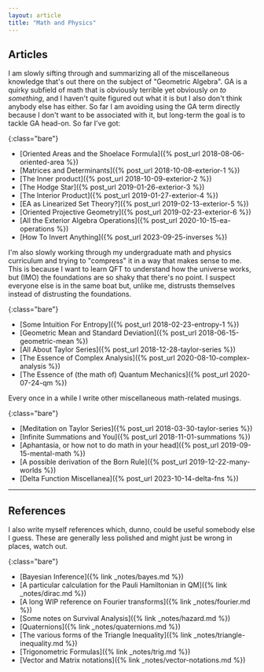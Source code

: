 ```yaml
---
layout: article
title: "Math and Physics"
---
```


## Articles

I am slowly sifting through and summarizing all of the miscellaneous knowledge that's out there on the subject of "Geometric Algebra". GA is a quirky subfield of math that is obviously terrible yet obviously _on to something_, and I haven't quite figured out what it is but I also don't think anybody else has either. So far I am avoiding using the GA term directly because I don't want to be associated with it, but long-term the goal is to tackle GA head-on. So far I've got:

{:class="bare"}
* [Oriented Areas and the Shoelace Formula]({% post_url 2018-08-06-oriented-area %})
* [Matrices and Determinants]({% post_url 2018-10-08-exterior-1 %})
* [The Inner product]({% post_url 2018-10-09-exterior-2 %})
* [The Hodge Star]({% post_url 2019-01-26-exterior-3 %})
* [The Interior Product]({% post_url 2019-01-27-exterior-4 %})
* [EA as Linearized Set Theory?]({% post_url 2019-02-13-exterior-5 %})
* [Oriented Projective Geometry]({% post_url 2019-02-23-exterior-6 %})
* [All the Exterior Algebra Operations]({% post_url 2020-10-15-ea-operations %})
* [How To Invert Anything]({% post_url 2023-09-25-inverses %})

I'm also slowly working through my undergraduate math and physics curriculum and trying to "compress" it in a way that makes sense to me. This is because I want to learn QFT to understand how the universe works, but (IMO) the foundations are so shaky that there's no point. I suspect everyone else is in the same boat but, unlike me, distrusts themselves instead of distrusting the foundations.

{:class="bare"}
* [Some Intuition For Entropy]({% post_url 2018-02-23-entropy-1 %})
* [Geometric Mean and Standard Deviation]({% post_url 2018-06-15-geometric-mean %})
* [All About Taylor Series]({% post_url 2018-12-28-taylor-series %})
* [The Essence of Complex Analysis]({% post_url 2020-08-10-complex-analysis %})
* [The Essence of (the math of) Quantum Mechanics]({% post_url 2020-07-24-qm %})

Every once in a while I write other miscellaneous math-related musings.

{:class="bare"}
* [Meditation on Taylor Series]({% post_url 2018-03-30-taylor-series %})
* [Infinite Summations and You]({% post_url 2018-11-01-summations %})
* [Aphantasia, or how not to do math in your head]({% post_url 2019-09-15-mental-math %})
* [A possible derivation of the Born Rule]({% post_url 2019-12-22-many-worlds %})
* [Delta Function Miscellanea]({% post_url 2023-10-14-delta-fns %})


------------

## References

I also write myself references which, dunno, could be useful somebody else I guess. These are generally less polished and might just be wrong in places, watch out.

{:class="bare"}
* [Bayesian Inference]({% link _notes/bayes.md %})
* [A particular calculation for the Pauli Hamiltonian in QM]({% link _notes/dirac.md %})
* [A long WIP reference on Fourier transforms]({% link _notes/fourier.md %})
* [Some notes on Survival Analysis]({% link _notes/hazard.md %})
* [Quaternions]({% link _notes/quaternions.md %})
* [The various forms of the Triangle Inequality]({% link _notes/triangle-inequality.md %})
* [Trigonometric Formulas]({% link _notes/trig.md %})
* [Vector and Matrix notations]({% link _notes/vector-notations.md %})

